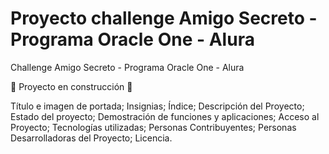 <h1>Proyecto challenge Amigo Secreto - Programa Oracle One - Alura</h1>

Challenge Amigo Secreto - Programa Oracle One - Alura

:construction: Proyecto en construcción :construction:

Título e imagen de portada;
Insignias;
Índice;
Descripción del Proyecto;
Estado del proyecto;
Demostración de funciones y aplicaciones;
Acceso al Proyecto;
Tecnologías utilizadas;
Personas Contribuyentes;
Personas Desarrolladoras del Proyecto;
Licencia.
